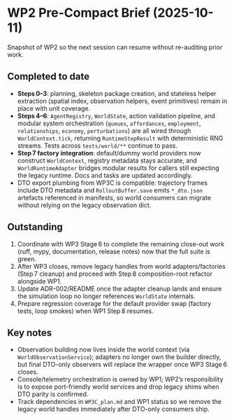 # WP2 Pre-Compact Brief (2025-10-11)

Snapshot of WP2 so the next session can resume without re-auditing prior work.

## Completed to date
- **Steps 0–3**: planning, skeleton package creation, and stateless helper extraction (spatial index, observation helpers, event primitives) remain in place with unit coverage.
- **Steps 4–6**: `AgentRegistry`, `WorldState`, action validation pipeline, and modular system orchestration (`queues`, `affordances`, `employment`, `relationships`, `economy`, `perturbations`) are all wired through `WorldContext.tick`, returning `RuntimeStepResult` with deterministic RNG streams. Tests across `tests/world/**` continue to pass.
- **Step 7 factory integration**: default/dummy world providers now construct `WorldContext`, registry metadata stays accurate, and `WorldRuntimeAdapter` bridges modular results for callers still expecting the legacy runtime. Docs and tasks are updated accordingly.
- DTO export plumbing from WP3C is compatible: trajectory frames include DTO metadata and `RolloutBuffer.save` emits `*_dto.json` artefacts referenced in manifests, so world consumers can migrate without relying on the legacy observation dict.

## Outstanding
1. Coordinate with WP3 Stage 6 to complete the remaining close-out work (ruff, mypy, documentation, release notes) now that the full suite is green.
2. After WP3 closes, remove legacy handles from world adapters/factories (Step 7 cleanup) and proceed with Step 8 composition-root refactor alongside WP1.
3. Update ADR-002/README once the adapter cleanup lands and ensure the simulation loop no longer references `WorldState` internals.
4. Prepare regression coverage for the default provider swap (factory tests, loop smokes) when WP1 Step 8 resumes.

## Key notes
- Observation building now lives inside the world context (via
  `WorldObservationService`); adapters no longer own the builder directly, but
  final DTO-only observers will replace the wrapper once WP3 Stage 6 closes.
- Console/telemetry orchestration is owned by WP1; WP2’s responsibility is to expose port-friendly world services and drop legacy shims when DTO parity is confirmed.
- Track dependencies in `WP3C_plan.md` and WP1 status so we remove the legacy world handles immediately after DTO-only consumers ship.
